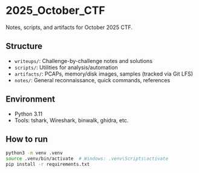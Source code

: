 # 2025_October_CTF

Notes, scripts, and artifacts for October 2025 CTF.

## Structure
- `writeups/`: Challenge-by-challenge notes and solutions
- `scripts/`: Utilities for analysis/automation
- `artifacts/`: PCAPs, memory/disk images, samples (tracked via Git LFS)
- `notes/`: General reconnaissance, quick commands, references

## Environment
- Python 3.11
- Tools: tshark, Wireshark, binwalk, ghidra, etc.

## How to run
```bash
python3 -m venv .venv
source .venv/bin/activate  # Windows: .venv\Scripts\activate
pip install -r requirements.txt